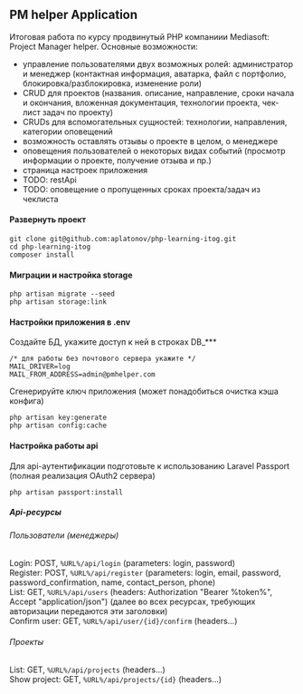 ## PM helper Application
Итоговая работа по курсу продвинутый PHP компаниии Mediasoft: Project Manager helper. Основные возможности:
- управление пользователями двух возможных ролей: администратор и менеджер (контактная информация, аватарка, файл с портфолио, блокировка/разблокировка, изменение роли)
- CRUD для проектов (названия. описание, направление, сроки начала и окончания, вложенная документация, технологии проекта, чек-лист задач по проекту)
- CRUDs для вспомогательных сущностей: технологии, направления, категории оповещений
- возможность оставлять отзывы о проекте в целом, о менеджере
- оповещения пользователей о некоторых видах событий (просмотр информации о проекте, получение отзыва и пр.)
- страница настроек приложения
- TODO: restApi
- TODO: оповещение о пропущенных сроках проекта/задач из чеклиста

#### Развернуть проект
```
git clone git@github.com:aplatonov/php-learning-itog.git
cd php-learning-itog
composer install
```

#### Миграции и настройка storage
```
php artisan migrate --seed
php artisan storage:link
```

#### Настройки приложения в .env
Создайте БД, укажите доступ к ней в строках DB_***
```
/* для работы без почтового сервера укажите */
MAIL_DRIVER=log
MAIL_FROM_ADDRESS=admin@pmhelper.com
```

Сгенерируйте ключ приложения (может понадобиться очистка кэша конфига)
```
php artisan key:generate
php artisan config:cache
```

#### Настройка работы api
Для api-аутентификации подготовьте к использованию Laravel Passport (полная реализация OAuth2 сервера)  
```
php artisan passport:install
```
##### Api-ресурсы
###### Пользователи (менеджеры)
Login: POST, `%URL%/api/login` (parameters: login, password)  
Register: POST, `%URL%/api/register` (parameters: login, email, password, password_confirmation, name, contact_person, phone)  
List: GET, `%URL%/api/users` (headers: Authorization "Bearer %token%", Accept "application/json") (далее во всех ресурсах, требующих авторизации передаются эти заголовки)   
Confirm user: GET, `%URL%/api/user/{id}/confirm` (headers...)  
###### Проекты
List: GET, `%URL%/api/projects` (headers...)   
Show project: GET, `%URL%/api/projects/{id}` (headers...)
